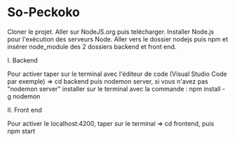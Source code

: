 # So-Peckoko

Cloner le projet.
Aller sur NodeJS.org puis telécharger.
Installer Node.js pour l'exécution des serveurs Node.
Aller vers le dossier nodejs puis npm et insérer node_module des 2 dossiers backend et front end.

I. Backend

Pour activer taper sur le terminal avec l'éditeur de code (Visual Studio Code par exemple) => cd backend puis nodemon server, si vous n'avez pas "nodemon server" installer sur le terminal avec la commande : npm install -g nodemon

II. Front end

Pour activer le localhost:4200, taper sur le terminal => cd frontend, puis npm start

